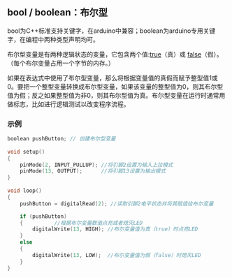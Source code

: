 ## bool / boolean：布尔型

bool为C++标准支持关键字，在arduino中兼容；boolean为arduino专用关键字，在编程中两种类型声明均可。

布尔型变量是有两种逻辑状态的变量，它包含两个值:[true](http://www.taichi-maker.com/homepage/reference-index/arduino-code-reference/true-false/)（真）或 [false](http://www.taichi-maker.com/homepage/reference-index/arduino-code-reference/true-false/)（假）。（每个布尔变量占用一个字节的内存。）

如果在表达式中使用了布尔型变量，那么将根据变量值的真假而赋予整型值1或0。要把一个整型变量转换成布尔型变量，如果该变量的整型值为0，则其布尔型值为假；反之如果整型值为非0，则其布尔型值为真。布尔型变量在运行时通常用做标志，比如进行逻辑测试以改变程序流程。

### 示例

```c++
boolean pushButton; // 创建布尔型变量
 
void setup() 
{
    pinMode(2, INPUT_PULLUP); //将引脚2设置为输入上拉模式
    pinMode(13, OUTPUT);      //将引脚13设置为输出模式
}
 
void loop() 
{
    pushButton = digitalRead(2); //读取引脚2电平状态并将其赋值给布尔变量

    if (pushButton)
    {          //根据布尔变量数值点亮或者熄灭LED
    	digitalWrite(13, HIGH); //布尔变量值为真（true）时点亮LED
    }
    else 
    {
    	digitalWrite(13, LOW);  //布尔变量值为假（false）时熄灭LED
    }
}
```
